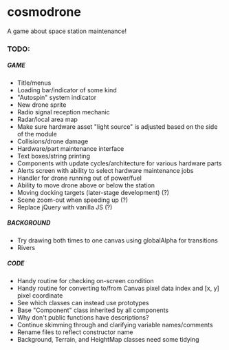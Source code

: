 # cosmodrone
A game about space station maintenance!

### TODO:

##### GAME
* Title/menus
* Loading bar/indicator of some kind
* "Autospin" system indicator
* New drone sprite
* Radio signal reception mechanic
* Radar/local area map
* Make sure hardware asset "light source" is adjusted based on the side of the module
* Collisions/drone damage
* Hardware/part maintenance interface
* Text boxes/string printing
* Components with update cycles/architecture for various hardware parts
* Alerts screen with ability to select hardware maintenance jobs
* Handler for drone running out of power/fuel
* Ability to move drone above or below the station
* Moving docking targets (later-stage development) (?)
* Scene zoom-out when speeding up (?)
* Replace jQuery with vanilla JS (?)

##### BACKGROUND
* Try drawing both times to one canvas using globalAlpha for transitions
* Rivers

##### CODE
* Handy routine for checking on-screen condition
* Handy routine for converting to/from Canvas pixel data index and [x, y] pixel coordinate
* See which classes can instead use prototypes
* Base "Component" class inherited by all components
* Why don't public functions have descriptions?
* Continue skimming through and clarifying variable names/comments
* Rename files to reflect constructor name
* Background, Terrain, and HeightMap classes need some tidying